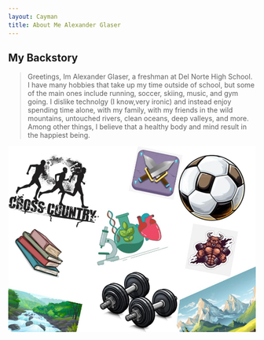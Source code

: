 ```yaml
---
layout: Cayman
title: About Me Alexander Glaser
---
```



## My Backstory
>Greetings, Im Alexander Glaser, a freshman at Del Norte High School. I have many hobbies that take up my time outside of school, but some of the main ones include running, soccer, skiing, music, and gym going. I dislike technolgy (I know,very ironic) and instead enjoy spending time alone, with my family, with my friends in the wild mountains, untouched rivers, clean oceans, deep valleys, and more. Among other things, I believe that a healthy body and mind result in the happiest being. 

<img src="./images/alex.jpg" />
